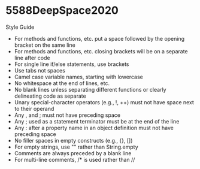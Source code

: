 # 5588DeepSpace2020
Style Guide
 - For methods and functions, etc. put a space followed by the opening bracket on the same line
 - For methods and functions, etc. closing brackets will be on a separate line after code
 - For single line if/else statements, use brackets
 - Use tabs not spaces
 - Camel case variable names, starting with lowercase
 - No whitespace at the end of lines, etc.
 - No blank lines unless separating different functions or clearly delineating code as separate
 - Unary special-character operators (e.g., !, ++) must not have space next to their operand
 - Any , and ; must not have preceding space
 - Any ; used as a statement terminator must be at the end of the line
 - Any : after a property name in an object definition must not have preceding space
 - No filler spaces in empty constructs (e.g., {}, [])
 - For empty strings, use "" rather than String.empty
 - Comments are always preceded by a blank line
 - For multi-line comments, /* is used rather than //
